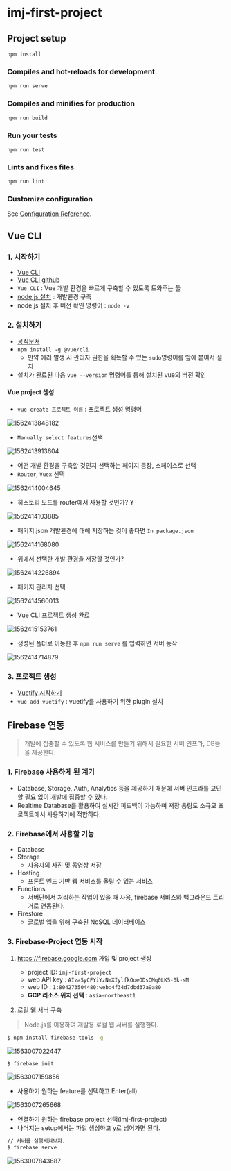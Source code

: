 # imj-first-project

## Project setup
```
npm install
```

### Compiles and hot-reloads for development
```
npm run serve
```

### Compiles and minifies for production
```
npm run build
```

### Run your tests
```
npm run test
```

### Lints and fixes files
```
npm run lint
```

### Customize configuration
See [Configuration Reference](https://cli.vuejs.org/config/).



## Vue CLI 

### 1. 시작하기

* [Vue CLI](https://kr.vuejs.org/v2/guide/installation.html#CLI)
* [Vue CLI github](https://github.com/vuejs/vue-cli)
* `Vue CLI` : Vue 개발 환경을 빠르게 구축할 수 있도록 도와주는 툴
* [node.js 설치](https://nodejs.org/ko/) : 개발환경 구축
* node.js 설치 후 버전 확인 명령어 : `node -v`

### 2. 설치하기

* [공식문서](https://cli.vuejs.org/guide/installation.html)
* `npm install -g @vue/cli`
  * 만약 에러 발생 시 관리자 권한을 획득할 수 있는 `sudo`명령어를 앞에 붙여서 설치
* 설치가 완료된 다음 `vue --version` 명령어를 통해 설치된 vue의 버전 확인

#### Vue project 생성

* `vue create 프로젝트 이름` : 프로젝트 생성 명령어

![1562413848182](assets/1562413848182.png)

* `Manually select features`선택

![1562413913604](assets/1562413913604.png)

* 어떤 개발 환경을 구축할 것인지 선택하는 페이지 등장, 스페이스로 선택
* `Router`, `Vuex` 선택

![1562414004645](assets/1562414004645.png)

* 히스토리 모드를 router에서 사용할 것인가? Y

![1562414103885](assets/1562414103885.png)

* 패키지.json 개발환경에 대해 저장하는 것이 좋다면 `In package.json`

![1562414168080](assets/1562414168080.png)

* 위에서 선택한 개발 환경을 저장할 것인가?

![1562414226894](assets/1562414226894.png)

* 패키지 관리자 선택

![1562414560013](assets/1562414560013.png)

* Vue CLI 프로젝트 생성 완료

![1562415153761](assets/1562415153761.png)

* 생성된 폴더로 이동한 후 `npm run serve` 를 입력하면 서버 동작

![1562414714879](assets/1562414714879.png)



### 3. 프로젝트 생성

* [Vuetify 시작하기](https://vuetifyjs.com/ko/getting-started/quick-start)
* `vue add vuetify` : vuetify를 사용하기 위한 plugin 설치





## Firebase 연동

> 개발에 집중할 수 있도록 웹 서비스를 만들기 위해서 필요한 서버 인프라, DB등을 제공한다.



### 1. Firebase 사용하게 된 계기

- Database, Storage, Auth, Analytics 등을 제공하기 때문에 서버 인프라를 고민할 필요 없이 개발에 집중할 수 있다.
- Realtime Database를 활용하여 실시간 피드백이 가능하며 저장 용량도 소규모 프로젝트에서 사용하기에 적합하다.

### 2. Firebase에서 사용할 기능

- Database
- Storage
  - 사용자의 사진 및 동영상 저장
- Hosting
  - 프론트 엔드 기반 웹 서비스를 올릴 수 있는 서비스
- Functions
  - 서버단에서 처리하는 작업이 있을 때 사용, firebase 서비스와 백그라운드 트리거로 연동된다.
- Firestore
  - 글로벌 앱을 위해 구축된 NoSQL 데이터베이스

### 3. Firebase-Project 연동 시작

1. https://firebase.google.com 가입 및 project 생성

   - project ID: `imj-first-project`
   - web API key :  `AIzaSyCFYiYzNmXIylfkOoeODsQMq0LK5-0k-sM`
   - web ID : `1:804273504480:web:4f34d7dbd37a9a80`
   - **GCP 리소스 위치 선택** : `asia-northeast1`

2. 로컬 웹 서버 구축

> Node.js를 이용하여 개발용 로컬 웹 서버를 실행한다.

```bash
$ npm install firebase-tools -g
```

![1563007022447](assets/1563007022447.png)

```bash
$ firebase init
```

![1563007159856](assets/1563007159856.png)

- 사용하기 원하는 feature를 선택하고 Enter(all)

![1563007265668](assets/1563007265668.png)

- 연결하기 원하는 firebase project 선택(imj-first-project)
- 나머지는 setup에서는 파일 생성하고 y로 넘어가면 된다.

```bash
// 서버를 실행시켜보자.
$ firebase serve
```

![1563007843687](assets/1563007843687.png)



